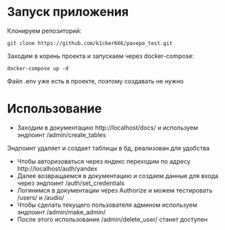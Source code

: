# Запуск приложения

Клонируем репозиторий:

`git clone https://github.com/k1cker666/pavepo_test.git`

Заходим в корень проекта и запускаем через docker-compose:

`docker-compose up -d`

Файл .env уже есть в проекте, поэтому создавать не нужно

# Использование
- Заходим в документацию http://localhost/docs/ и используем эндпоинт /admin/create_tables

Эндпоинт удаляет и создает таблицы в бд, реализован для удобства
- Чтобы авторизоваться через яндекс переходим по адресу http://localhost/auth/yandex
- Далее возвращаемся в документацию и создаем данные для входа через эндпоинт /auth/set_credentials
- Логинимся в документации через Authorize и можем тестировать /users/ и /audio/
- Чтобы сделать текущего пользователя админом используем эндпоинт /admin/make_admin/
- После этого использование /admin/delete_user/ станет доступен
